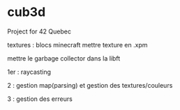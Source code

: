 # cub3d
Project for 42 Quebec

textures : blocs minecraft
mettre texture en .xpm

mettre le garbage collector dans la libft



 1er : raycasting 

 2 : gestion map(parsing) et gestion des textures/couleurs

 3 : gestion des erreurs 
